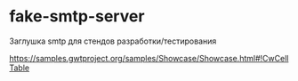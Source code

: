 # fake-smtp-server
Заглушка smtp для стендов разработки/тестирования

https://samples.gwtproject.org/samples/Showcase/Showcase.html#!CwCellTable